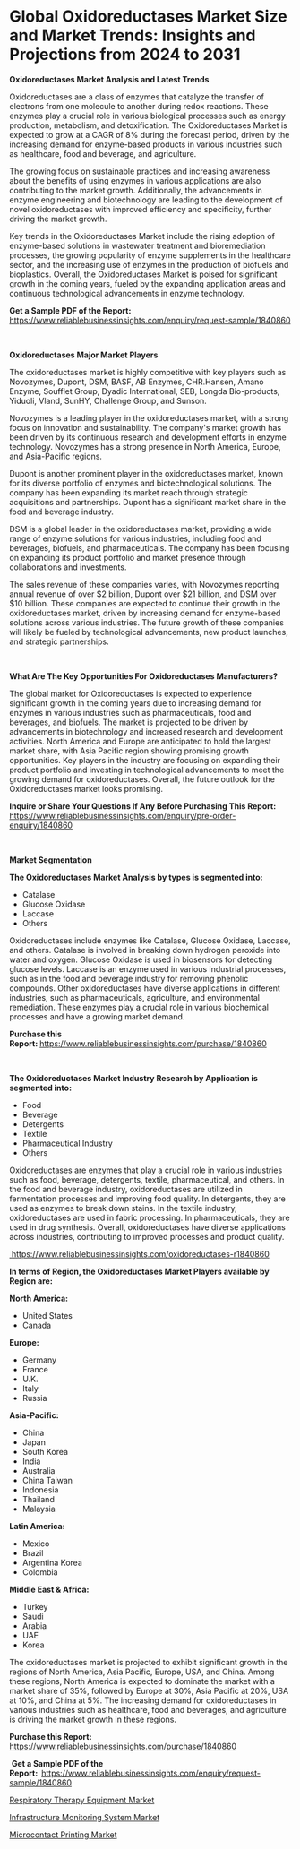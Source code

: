 <p><h1>Global Oxidoreductases Market Size and Market Trends: Insights and Projections from 2024 to 2031</h1></p><p><strong>Oxidoreductases Market Analysis and Latest Trends</strong></p>
<p><p>Oxidoreductases are a class of enzymes that catalyze the transfer of electrons from one molecule to another during redox reactions. These enzymes play a crucial role in various biological processes such as energy production, metabolism, and detoxification. The Oxidoreductases Market is expected to grow at a CAGR of 8% during the forecast period, driven by the increasing demand for enzyme-based products in various industries such as healthcare, food and beverage, and agriculture.</p><p>The growing focus on sustainable practices and increasing awareness about the benefits of using enzymes in various applications are also contributing to the market growth. Additionally, the advancements in enzyme engineering and biotechnology are leading to the development of novel oxidoreductases with improved efficiency and specificity, further driving the market growth.</p><p>Key trends in the Oxidoreductases Market include the rising adoption of enzyme-based solutions in wastewater treatment and bioremediation processes, the growing popularity of enzyme supplements in the healthcare sector, and the increasing use of enzymes in the production of biofuels and bioplastics. Overall, the Oxidoreductases Market is poised for significant growth in the coming years, fueled by the expanding application areas and continuous technological advancements in enzyme technology.</p></p>
<p><strong>Get a Sample PDF of the Report:&nbsp;</strong> <a href="https://www.reliablebusinessinsights.com/enquiry/request-sample/1840860">https://www.reliablebusinessinsights.com/enquiry/request-sample/1840860</a></p>
<p>&nbsp;</p>
<p><strong>Oxidoreductases Major Market Players</strong></p>
<p><p>The oxidoreductases market is highly competitive with key players such as Novozymes, Dupont, DSM, BASF, AB Enzymes, CHR.Hansen, Amano Enzyme, Soufflet Group, Dyadic International, SEB, Longda Bio-products, Yiduoli, Vland, SunHY, Challenge Group, and Sunson. </p><p>Novozymes is a leading player in the oxidoreductases market, with a strong focus on innovation and sustainability. The company's market growth has been driven by its continuous research and development efforts in enzyme technology. Novozymes has a strong presence in North America, Europe, and Asia-Pacific regions. </p><p>Dupont is another prominent player in the oxidoreductases market, known for its diverse portfolio of enzymes and biotechnological solutions. The company has been expanding its market reach through strategic acquisitions and partnerships. Dupont has a significant market share in the food and beverage industry.</p><p>DSM is a global leader in the oxidoreductases market, providing a wide range of enzyme solutions for various industries, including food and beverages, biofuels, and pharmaceuticals. The company has been focusing on expanding its product portfolio and market presence through collaborations and investments.</p><p>The sales revenue of these companies varies, with Novozymes reporting annual revenue of over $2 billion, Dupont over $21 billion, and DSM over $10 billion. These companies are expected to continue their growth in the oxidoreductases market, driven by increasing demand for enzyme-based solutions across various industries. The future growth of these companies will likely be fueled by technological advancements, new product launches, and strategic partnerships.</p></p>
<p>&nbsp;</p>
<p><strong>What Are The Key Opportunities For Oxidoreductases Manufacturers?</strong></p>
<p><p>The global market for Oxidoreductases is expected to experience significant growth in the coming years due to increasing demand for enzymes in various industries such as pharmaceuticals, food and beverages, and biofuels. The market is projected to be driven by advancements in biotechnology and increased research and development activities. North America and Europe are anticipated to hold the largest market share, with Asia Pacific region showing promising growth opportunities. Key players in the industry are focusing on expanding their product portfolio and investing in technological advancements to meet the growing demand for oxidoreductases. Overall, the future outlook for the Oxidoreductases market looks promising.</p></p>
<p><strong>Inquire or Share Your Questions If Any Before Purchasing This Report:</strong> <a href="https://www.reliablebusinessinsights.com/enquiry/pre-order-enquiry/1840860">https://www.reliablebusinessinsights.com/enquiry/pre-order-enquiry/1840860</a></p>
<p>&nbsp;</p>
<p><strong>Market Segmentation</strong></p>
<p><strong>The Oxidoreductases Market Analysis by types is segmented into:</strong></p>
<p><ul><li>Catalase</li><li>Glucose Oxidase</li><li>Laccase</li><li>Others</li></ul></p>
<p><p>Oxidoreductases include enzymes like Catalase, Glucose Oxidase, Laccase, and others. Catalase is involved in breaking down hydrogen peroxide into water and oxygen. Glucose Oxidase is used in biosensors for detecting glucose levels. Laccase is an enzyme used in various industrial processes, such as in the food and beverage industry for removing phenolic compounds. Other oxidoreductases have diverse applications in different industries, such as pharmaceuticals, agriculture, and environmental remediation. These enzymes play a crucial role in various biochemical processes and have a growing market demand.</p></p>
<p><strong>Purchase this Report:&nbsp;</strong><a href="https://www.reliablebusinessinsights.com/purchase/1840860">https://www.reliablebusinessinsights.com/purchase/1840860</a></p>
<p>&nbsp;</p>
<p><strong>The Oxidoreductases Market Industry Research by Application is segmented into:</strong></p>
<p><ul><li>Food</li><li>Beverage</li><li>Detergents</li><li>Textile</li><li>Pharmaceutical Industry</li><li>Others</li></ul></p>
<p><p>Oxidoreductases are enzymes that play a crucial role in various industries such as food, beverage, detergents, textile, pharmaceutical, and others. In the food and beverage industry, oxidoreductases are utilized in fermentation processes and improving food quality. In detergents, they are used as enzymes to break down stains. In the textile industry, oxidoreductases are used in fabric processing. In pharmaceuticals, they are used in drug synthesis. Overall, oxidoreductases have diverse applications across industries, contributing to improved processes and product quality.</p></p>
<p><a href="https://www.reliablebusinessinsights.com/oxidoreductases-r1840860">&nbsp;https://www.reliablebusinessinsights.com/oxidoreductases-r1840860</a></p>
<p><strong>In terms of Region, the Oxidoreductases Market Players available by Region are:</strong></p>
<p>
    <p> <strong> North America: </strong>
        <ul>
            <li>United States</li>
            <li>Canada</li>
        </ul>
        </p> 
    <p> <strong> Europe: </strong>
        <ul>
            <li>Germany</li>
            <li>France</li>
            <li>U.K.</li>
            <li>Italy</li>
            <li>Russia</li>
        </ul>
        </p> 
    <p> <strong> Asia-Pacific: </strong>
        <ul>
            <li>China</li>
            <li>Japan</li>
            <li>South Korea</li>
            <li>India</li>
            <li>Australia</li>
            <li>China Taiwan</li>
            <li>Indonesia</li>
            <li>Thailand</li>
            <li>Malaysia</li>
        </ul>
        </p> 
    <p> <strong> Latin America: </strong>
        <ul>
            <li>Mexico</li>
            <li>Brazil</li>
            <li>Argentina Korea</li>
            <li>Colombia</li>
        </ul>
        </p> 
    <p> <strong> Middle East & Africa: </strong>
        <ul>
            <li>Turkey</li>
            <li>Saudi</li>
            <li>Arabia</li>
            <li>UAE</li>
            <li>Korea</li>
        </ul>
    </p>
    </p>
<p><p>The oxidoreductases market is projected to exhibit significant growth in the regions of North America, Asia Pacific, Europe, USA, and China. Among these regions, North America is expected to dominate the market with a market share of 35%, followed by Europe at 30%, Asia Pacific at 20%, USA at 10%, and China at 5%. The increasing demand for oxidoreductases in various industries such as healthcare, food and beverages, and agriculture is driving the market growth in these regions.</p></p>
<p><strong>Purchase this Report: </strong><a href="https://www.reliablebusinessinsights.com/purchase/1840860">https://www.reliablebusinessinsights.com/purchase/1840860</a></p>
<p>&nbsp;<strong>Get a Sample PDF of the Report:&nbsp;&nbsp;</strong><a href="https://www.reliablebusinessinsights.com/enquiry/request-sample/1840860">https://www.reliablebusinessinsights.com/enquiry/request-sample/1840860</a></p>
<p><strong></strong></p>
<p><p><a href="https://view.publitas.com/reportprime-1/global-respiratory-therapy-equipment-market-share-and-growth-opportunities-and-market-size-growing-with-a-cagr-of-12-6-for-period-from-2024-2031/">Respiratory Therapy Equipment Market</a></p><p><a href="https://github.com/shahriarnajimjoy333/Market-Research-Report-List-1/blob/main/infrastructure-monitoring-system-market.md">Infrastructure Monitoring System Market</a></p><p><a href="https://github.com/cameroneffertz/Market-Research-Report-List-2/blob/main/microcontact-printing-market.md">Microcontact Printing Market</a></p></p>
